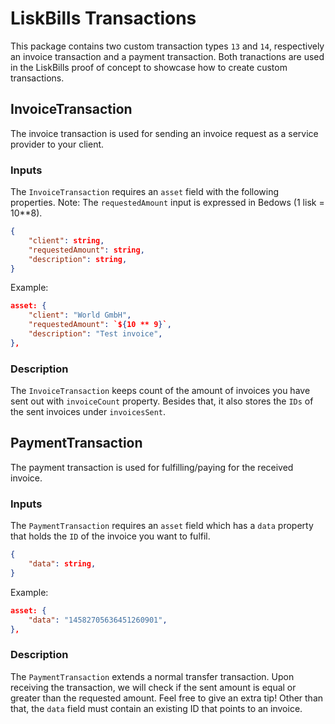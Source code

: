 # LiskBills Transactions

This package contains two custom transaction types `13` and `14`, respectively an invoice transaction and a payment transaction.
Both tranactions are used in the LiskBills proof of concept to showcase how to create custom transactions.

## InvoiceTransaction

The invoice transaction is used for sending an invoice request as a service provider to your client.

### Inputs
The `InvoiceTransaction` requires an `asset` field with the following properties.
Note: The `requestedAmount` input is expressed in Bedows (1 lisk = 10**8).
```json
{
    "client": string,
    "requestedAmount": string,
    "description": string,
}
```

Example:
```json
asset: {
    "client": "World GmbH",
    "requestedAmount": `${10 ** 9}`,
    "description": "Test invoice",
},
```

### Description
The `InvoiceTransaction` keeps count of the amount of invoices you have sent out with `invoiceCount` property.
Besides that, it also stores the `IDs` of the sent invoices under `invoicesSent`.


## PaymentTransaction

The payment transaction is used for fulfilling/paying for the received invoice.

### Inputs
The `PaymentTransaction` requires an `asset` field which has a `data` property that holds the `ID` of the invoice you want to fulfil.
```json
{
    "data": string,
}
```

Example:
```json
asset: {
    "data": "14582705636451260901",
},
```

### Description
The `PaymentTransaction` extends a normal transfer transaction. Upon receiving the transaction, we will check if the sent amount is equal or greater than the requested amount. Feel free to give an extra tip! Other than that, the `data` field must contain an existing ID that points to an invoice.
